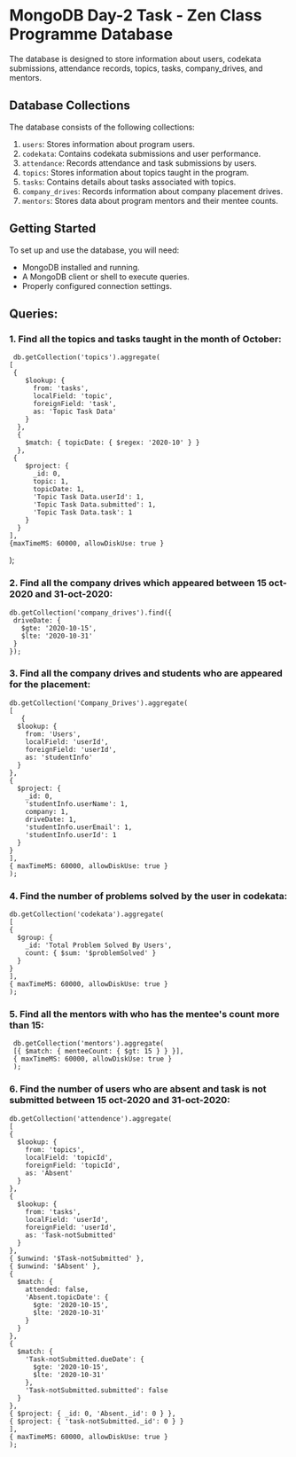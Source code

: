 # MongoDB Day-2 Task - Zen Class Programme Database

The database is designed to store information about users, codekata submissions, attendance records, topics, tasks, company_drives, and mentors.



## Database Collections

The database consists of the following collections:

1. `users`: Stores information about program users.
2. `codekata`: Contains codekata submissions and user performance.
3. `attendance`: Records attendance and task submissions by users.
4. `topics`: Stores information about topics taught in the program.
5. `tasks`: Contains details about tasks associated with topics.
6. `company_drives`: Records information about company placement drives.
7. `mentors`: Stores data about program mentors and their mentee counts.

## Getting Started

To set up and use the database, you will need:

- MongoDB installed and running.
- A MongoDB client or shell to execute queries.
- Properly configured connection settings.

## Queries:

### 1. Find all the topics and tasks taught in the month of October:

   
     
     db.getCollection('topics').aggregate(
    [
     {
        $lookup: {
          from: 'tasks',
          localField: 'topic',
          foreignField: 'task',
          as: 'Topic Task Data'
        }
      },
      {
        $match: { topicDate: { $regex: '2020-10' } }
      },
     {
        $project: {
          _id: 0,
          topic: 1,
          topicDate: 1,
          'Topic Task Data.userId': 1,
          'Topic Task Data.submitted': 1,
          'Topic Task Data.task': 1
        }
      }
    ],
    {maxTimeMS: 60000, allowDiskUse: true }
  ); 

### 2. Find all the company drives which appeared between 15 oct-2020 and 31-oct-2020:

  
    
    db.getCollection('company_drives').find({
     driveDate: {
       $gte: '2020-10-15',
       $lte: '2020-10-31'
     }
    });

### 3. Find all the company drives and students who are appeared for the placement:


   
    db.getCollection('Company_Drives').aggregate(
    [
       {
      $lookup: {
        from: 'Users',
        localField: 'userId',
        foreignField: 'userId',
        as: 'studentInfo'
      }
    },
    {
      $project: {
        _id: 0,
        'studentInfo.userName': 1,
        company: 1,
        driveDate: 1,
        'studentInfo.userEmail': 1,
        'studentInfo.userId': 1
      }
    }
    ],
    { maxTimeMS: 60000, allowDiskUse: true }
    );

### 4. Find the number of problems solved by the user in codekata:


    
    db.getCollection('codekata').aggregate(
    [
    {
      $group: {
        _id: 'Total Problem Solved By Users',
        count: { $sum: '$problemSolved' }
      }
    }
    ],
    { maxTimeMS: 60000, allowDiskUse: true }
    );

### 5. Find all the mentors with who has the mentee's count more than 15:

 
    
     db.getCollection('mentors').aggregate(
     [{ $match: { menteeCount: { $gt: 15 } } }],
     { maxTimeMS: 60000, allowDiskUse: true }
     );

### 6. Find the number of users who are absent and task is not submitted  between 15 oct-2020 and 31-oct-2020:

    
   
    db.getCollection('attendence').aggregate(
    [
    {
      $lookup: {
        from: 'topics',
        localField: 'topicId',
        foreignField: 'topicId',
        as: 'Absent'
      }
    },
    {
      $lookup: {
        from: 'tasks',
        localField: 'userId',
        foreignField: 'userId',
        as: 'Task-notSubmitted'
      }
    },
    { $unwind: '$Task-notSubmitted' },
    { $unwind: '$Absent' },
    {
      $match: {
        attended: false,
        'Absent.topicDate': {
          $gte: '2020-10-15',
          $lte: '2020-10-31'
        }
      }
    },
    {
      $match: {
        'Task-notSubmitted.dueDate': {
          $gte: '2020-10-15',
          $lte: '2020-10-31'
        },
        'Task-notSubmitted.submitted': false
      }
    },
    { $project: { _id: 0, 'Absent._id': 0 } },
    { $project: { 'task-notSubmitted._id': 0 } }
    ],
    { maxTimeMS: 60000, allowDiskUse: true }
    );





  
